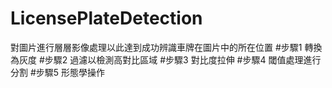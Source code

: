 # LicensePlateDetection
 對圖片進行層層影像處理以此達到成功辨識車牌在圖片中的所在位置
 #步驟1 轉換為灰度
 #步驟2 過濾以檢測高對比區域
 #步驟3 對比度拉伸
 #步驟4 閾值處理進行分割
 #步驟5 形態學操作
